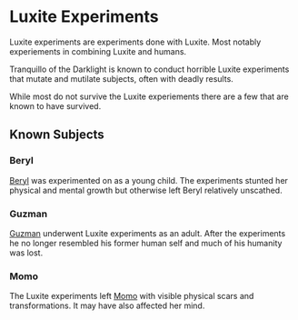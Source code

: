 # Luxite Experiments

Luxite experiments are experiments done with Luxite.  Most notably experiements in combining Luxite and humans.

Tranquillo of the Darklight is known to conduct horrible Luxite experiments that mutate and mutilate subjects, often with deadly results.

While most do not survive the Luxite experiements there are a few that are known to have survived.

## Known Subjects

### Beryl

[Beryl](../characters/beryl.md) was experimented on as a young child.  The experiments stunted her physical and mental growth but otherwise left Beryl relatively unscathed.

### Guzman

[Guzman](../characters/guzman.md) underwent Luxite experiments as an adult. After the experiments he no longer resembled his former human self and much of his humanity was lost.

### Momo

The Luxite experiments left [Momo](../characters/momo.md) with visible physical scars and transformations.  It may have also affected her mind.
